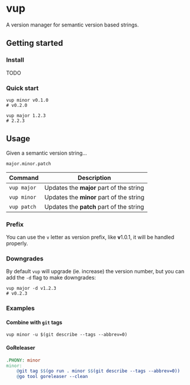 # vup

A version manager for semantic version based strings.

## Getting started

### Install

TODO

### Quick start

```shell
vup minor v0.1.0 
# v0.2.0
```

```shell
vup major 1.2.3
# 2.2.3
```

## Usage

Given a semantic version string...
```
major.minor.patch
```

| Command | Description |
| --- | --- |
| `vup major` | Updates the **major** part of the string |
| `vup minor` | Updates the **minor** part of the string |
| `vup patch` | Updates the **patch** part of the string |

### Prefix

You can use the `v` letter as version prefix, like **v**1.0.1, it will be handled properly.

### Downgrades

By default `vup` will upgrade (ie. increase) the version number, but you can add the `-d` flag to make downgrades:

```shell
vup major -d v1.2.3
# v0.2.3
```

### Examples

#### Combine with `git` tags

```shell
vup minor -u $(git describe --tags --abbrev=0)
```

#### GoReleaser

```makefile
.PHONY: minor
minor:
	@git tag $$(go run . minor $$(git describe --tags --abbrev=0))
	@go tool goreleaser --clean

```
